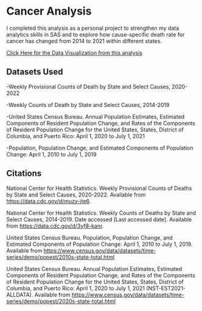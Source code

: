 # Cancer Analysis
I completed this analysis as a personal project to strengthen my data analytics skills in SAS and to explore how cause-specific death rate for cancer has changed from 2014 to 2021 within different states.

[Click Here for the Data Visualization from this analysis](https://public.tableau.com/app/profile/michelle.gulotta/viz/CancerDeathRateAnalysis2014-2021/CancerDeathRate)

## Datasets Used
-Weekly Provisional Counts of Death by State and Select Causes, 2020-2022

-Weekly Counts of Death by State and Select Causes, 2014-2019

-United States Census Bureau. Annual Population Estimates, Estimated Components of Resident Population Change, and Rates of the Components of Resident Population Change for the United States, States, District of Columbia, and Puerto Rico: April 1, 2020 to July 1, 2021

-Population, Population Change, and Estimated Components of Population Change: April 1, 2010 to July 1, 2019

## Citations

National Center for Health Statistics. Weekly Provisional Counts of Deaths by State and Select Causes, 2020-2022. Available from https://data.cdc.gov/d/muzy-jte6.

National Center for Health Statistics. Weekly Counts of Deaths by State and Select Causes, 2014-2019. Date accessed [Last accessed date]. Available from https://data.cdc.gov/d/3yf8-kanr.

United States Census Bureau. Population, Population Change, and Estimated Components of Population Change: April 1, 2010 to July 1, 2019. Available from https://www.census.gov/data/datasets/time-series/demo/popest/2010s-state-total.html

United States Census Bureau. Annual Population Estimates, Estimated Components of Resident Population Change, and Rates of the Components of Resident Population Change for the United States, States, District of Columbia, and Puerto Rico: April 1, 2020 to July 1, 2021 (NST-EST2021-ALLDATA). Available from https://www.census.gov/data/datasets/time-series/demo/popest/2020s-state-total.html
